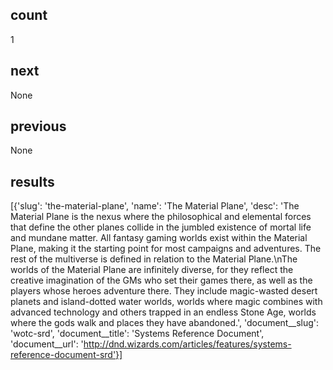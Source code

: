 ## count
1
## next
None
## previous
None
## results
[{'slug': 'the-material-plane', 'name': 'The Material Plane', 'desc': 'The Material Plane is the nexus where the philosophical and elemental forces that define the other planes collide in the jumbled existence of mortal life and mundane matter. All fantasy gaming worlds exist within the Material Plane, making it the starting point for most campaigns and adventures. The rest of the multiverse is defined in relation to the Material Plane.\nThe worlds of the Material Plane are infinitely diverse, for they reflect the creative imagination of the GMs who set their games there, as well as the players whose heroes adventure there. They include magic-wasted desert planets and island-dotted water worlds, worlds where magic combines with advanced technology and others trapped in an endless Stone Age, worlds where the gods walk and places they have abandoned.', 'document__slug': 'wotc-srd', 'document__title': 'Systems Reference Document', 'document__url': 'http://dnd.wizards.com/articles/features/systems-reference-document-srd'}]
